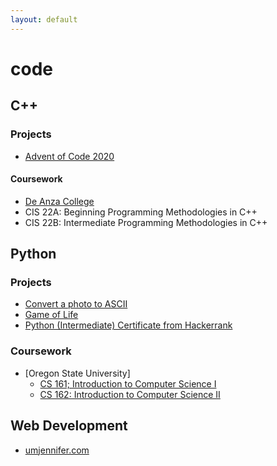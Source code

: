 ```yaml
---
layout: default
---
```

# code

## C++
### Projects
-  [Advent of Code 2020](https://github.com/umjennifer/AdventOfCode2020)
#### Coursework
-  [De Anza College](https://www.deanza.edu/cis/courses.html)
  - CIS 22A: Beginning Programming Methodologies in C++
  - CIS 22B: Intermediate Programming Methodologies in C++

## Python
### Projects
- [Convert a photo to ASCII](https://github.com/umjennifer/photo_to_ascii)
- [Game of Life](https://github.com/umjennifer/gameoflife)
- [Python (Intermediate) Certificate from Hackerrank](https://www.hackerrank.com/certificates/a8fb8dbd81d0)
### Coursework
- [Oregon State University]
  - [CS 161; Introduction to Computer Science I](https://ecampus.oregonstate.edu/soc/ecatalog/ecoursedetail.htm?termcode=all&coursenumber=161&subject=CS)
  - [CS 162: Introduction to Computer Science II](https://ecampus.oregonstate.edu/soc/ecatalog/ecoursedetail.htm?termcode=all&subject=CS&coursenumber=162)

## Web Development
- [umjennifer.com](http://umjennifer.com/)
